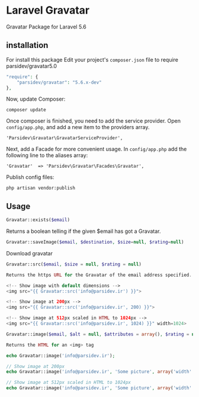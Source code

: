 Laravel Gravatar
==========

Gravatar Package for Laravel 5.6

installation
------------
For install this package Edit your project's ```composer.json``` file to require parsidev/gravatar5.0

```php
"require": {
    "parsidev/gravatar": "5.6.x-dev"
},
```
Now, update Composer:
```
composer update
```
Once composer is finished, you need to add the service provider. Open ```config/app.php```, and add a new item to the providers array.
```
'Parsidev\Gravatar\GravatarServiceProvider',
```
Next, add a Facade for more convenient usage. In ```config/app.php``` add the following line to the aliases array:
```
'Gravatar'	=> 'Parsidev\Gravatar\Facades\Gravatar',
```
Publish config files:
```
php artisan vendor:publish
```

Usage
-----

```php
Gravatar::exists($email)
```
Returns a boolean telling if the given $email has got a Gravatar.

```php
Gravatar::saveImage($email, $destination, $size=null, $rating=null)
```
Download gravatar 

```php
Gravatar::src($email, $size = null, $rating = null)

Returns the https URL for the Gravatar of the email address specified. Can optionally pass in the size required as an integer. The size will be contained within a range between 1 - 512 as gravatar will no return sizes greater than 512 of less than 1

<!-- Show image with default dimensions -->
<img src="{{ Gravatar::src('info@parsidev.ir') }}">

<!-- Show image at 200px -->
<img src="{{ Gravatar::src('info@parsidev.ir', 200) }}">

<!-- Show image at 512px scaled in HTML to 1024px -->
<img src="{{ Gravatar::src('info@parsidev.ir', 1024) }}" width=1024>
```


```php
Gravatar::image($email, $alt = null, $attributes = array(), $rating = null)

Returns the HTML for an <img> tag

echo Gravatar::image('info@parsidev.ir');

// Show image at 200px
echo Gravatar::image('info@parsidev.ir', 'Some picture', array('width' => 200, 'height' => 200));

// Show image at 512px scaled in HTML to 1024px
echo Gravatar::image('info@parsidev.ir', 'Some picture', array('width' => 1024, 'height' => 1024));
```
